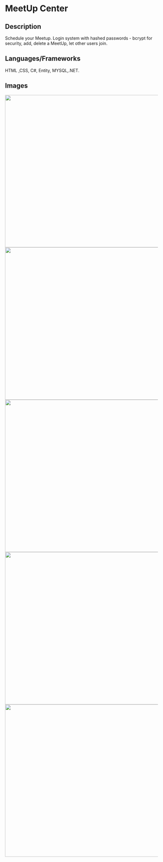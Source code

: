 # MeetUp Center

## Description 

Schedule your Meetup. Login system with hashed passwords - bcrypt for security, add, delete a MeetUp, let other users join.

## Languages/Frameworks

HTML ,CSS, C#, Entity, MYSQL,.NET.

## Images 

<img src="https://www.kmazarakis.com/images/projects/meetUp/1.PNG" width="1200" height="500">

<img src="https://www.kmazarakis.com/images/projects/meetUp/2.PNG" width="1200" height="500">

<img src="https://www.kmazarakis.com/images/projects/meetUp/3.PNG" width="1200" height="500">

<img src="https://www.kmazarakis.com/images/projects/meetUp/4.PNG" width="1200" height="500">

<img src="https://www.kmazarakis.com/images/projects/meetUp/5.PNG" width="1200" height="500">

